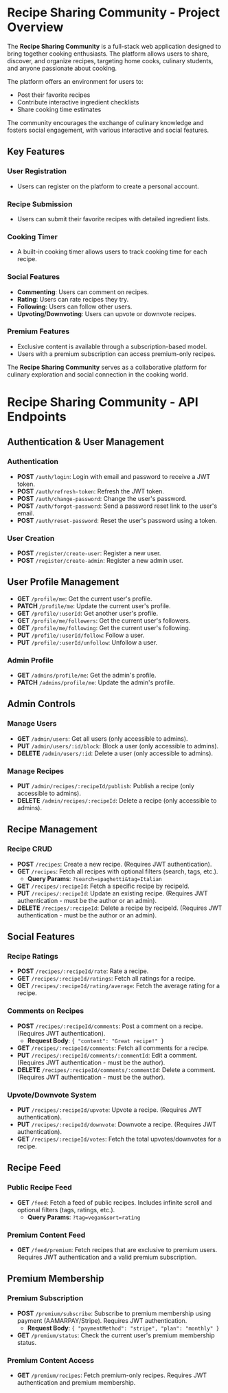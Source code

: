 # Recipe Sharing Community  - Project Overview

The **Recipe Sharing Community** is a full-stack web application designed to bring together cooking enthusiasts. The platform allows users to share, discover, and organize recipes, targeting home cooks, culinary students, and anyone passionate about cooking. 

The platform offers an environment for users to:
- Post their favorite recipes
- Contribute interactive ingredient checklists
- Share cooking time estimates

The community encourages the exchange of culinary knowledge and fosters social engagement, with various interactive and social features.

## Key Features

### **User Registration**
- Users can register on the platform to create a personal account.

### **Recipe Submission**
- Users can submit their favorite recipes with detailed ingredient lists.

### **Cooking Timer**
- A built-in cooking timer allows users to track cooking time for each recipe.

### **Social Features**
- **Commenting**: Users can comment on recipes.
- **Rating**: Users can rate recipes they try.
- **Following**: Users can follow other users.
- **Upvoting/Downvoting**: Users can upvote or downvote recipes.

### **Premium Features**
- Exclusive content is available through a subscription-based model. 
- Users with a premium subscription can access premium-only recipes.

The **Recipe Sharing Community** serves as a collaborative platform for culinary exploration and social connection in the cooking world.





# Recipe Sharing Community - API Endpoints

## Authentication & User Management

### **Authentication**
- **POST** `/auth/login`: Login with email and password to receive a JWT token.
- **POST** `/auth/refresh-token`: Refresh the JWT token.
- **POST** `/auth/change-password`: Change the user's password.
- **POST** `/auth/forgot-password`: Send a password reset link to the user's email.
- **POST** `/auth/reset-password`: Reset the user's password using a token.

### **User Creation**
- **POST** `/register/create-user`: Register a new user.
- **POST** `/register/create-admin`: Register a new admin user.

## User Profile Management
- **GET** `/profile/me`: Get the current user's profile.
- **PATCH** `/profile/me`: Update the current user's profile.
- **GET** `/profile/:userId`: Get another user's profile.
- **GET** `/profile/me/followers`: Get the current user's followers.
- **GET** `/profile/me/following`: Get the current user's following.
- **PUT** `/profile/:userId/follow`: Follow a user.
- **PUT** `/profile/:userId/unfollow`: Unfollow a user.

### **Admin Profile**
- **GET** `/admins/profile/me`: Get the admin's profile.
- **PATCH** `/admins/profile/me`: Update the admin's profile.

## Admin Controls

### **Manage Users**
- **GET** `/admin/users`: Get all users (only accessible to admins).
- **PUT** `/admin/users/:id/block`: Block a user (only accessible to admins).
- **DELETE** `/admin/users/:id`: Delete a user (only accessible to admins).

### **Manage Recipes**
- **PUT** `/admin/recipes/:recipeId/publish`: Publish a recipe (only accessible to admins).
- **DELETE** `/admin/recipes/:recipeId`: Delete a recipe (only accessible to admins).

## Recipe Management

### **Recipe CRUD**
- **POST** `/recipes`: Create a new recipe. (Requires JWT authentication).
- **GET** `/recipes`: Fetch all recipes with optional filters (search, tags, etc.).
  - **Query Params**: `?search=spaghetti&tag=Italian`
- **GET** `/recipes/:recipeId`: Fetch a specific recipe by recipeId.
- **PUT** `/recipes/:recipeId`: Update an existing recipe. (Requires JWT authentication - must be the author or an admin).
- **DELETE** `/recipes/:recipeId`: Delete a recipe by recipeId. (Requires JWT authentication - must be the author or an admin).


## Social Features

### **Recipe Ratings**
- **POST** `/recipes/:recipeId/rate`: Rate a recipe.
- **GET** `/recipes/:recipeId/ratings`: Fetch all ratings for a recipe.
- **GET** `/recipes/:recipeId/rating/average`: Fetch the average rating for a recipe.

### **Comments on Recipes**
- **POST** `/recipes/:recipeId/comments`: Post a comment on a recipe. (Requires JWT authentication).
  - **Request Body**: `{ "content": "Great recipe!" }`
- **GET** `/recipes/:recipeId/comments`: Fetch all comments for a recipe.
- **PUT** `/recipes/:recipeId/comments/:commentId`: Edit a comment. (Requires JWT authentication - must be the author).
- **DELETE** `/recipes/:recipeId/comments/:commentId`: Delete a comment. (Requires JWT authentication - must be the author).

### **Upvote/Downvote System**
- **PUT** `/recipes/:recipeId/upvote`: Upvote a recipe. (Requires JWT authentication).
- **PUT** `/recipes/:recipeId/downvote`: Downvote a recipe. (Requires JWT authentication).
- **GET** `/recipes/:recipeId/votes`: Fetch the total upvotes/downvotes for a recipe.

## Recipe Feed

### **Public Recipe Feed**
- **GET** `/feed`: Fetch a feed of public recipes. Includes infinite scroll and optional filters (tags, ratings, etc.).
  - **Query Params**: `?tag=vegan&sort=rating`

### **Premium Content Feed**
- **GET** `/feed/premium`: Fetch recipes that are exclusive to premium users. Requires JWT authentication and a valid premium subscription.

## Premium Membership

### **Premium Subscription**
- **POST** `/premium/subscribe`: Subscribe to premium membership using payment (AAMARPAY/Stripe). Requires JWT authentication.
  - **Request Body**: `{ "paymentMethod": "stripe", "plan": "monthly" }`
- **GET** `/premium/status`: Check the current user's premium membership status.

### **Premium Content Access**
- **GET** `/premium/recipes`: Fetch premium-only recipes. Requires JWT authentication and premium membership.

